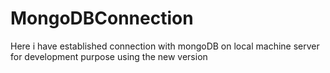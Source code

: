 # MongoDBConnection
Here i have established connection with mongoDB on local machine server for development purpose using the new version
